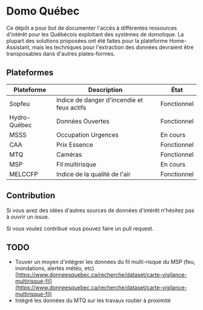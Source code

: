 # Domo Québec

Ce dépôt a pour but de documenter l'accès à différentes ressources d'intérêt pour les Québécois exploitant des systèmes de domotique. La plupart des solutions proposées ont été faites pour la plateforme Home-Assistant, mais les techniques pour l'extraction des données devraient être transposables dans d'autres plates-formes.

## Plateformes

| Plateforme | Description | État |
|-|-|-|
| Sopfeu | Indice de danger d'incendie et feux actifs |Fonctionnel|
| Hydro-Québec | Données Ouvertes | Fonctionnel |
| MSSS | Occupation Urgences | En cours |
| CAA | Prix Essence | Fonctionnel |
| MTQ | Caméras | Fonctionnel |
| MSP | Fil multirisque | En cours |
| MELCCFP | Indice de la qualité de l'air | Fonctionnel |

## Contribution

Si vous avez des idées d'autres sources de données d'intérêt n'hésitez pas à ouvrir un issue.

Si vous voulez contribué vous pouvez faire un pull request.

## TODO

- Touver un moyen d'intégrer les données du fil multi-risque du MSP (feu, inondations, alertes météo, etc) [https://www.donneesquebec.ca/recherche/dataset/carte-vigilance-multirisque-fil](https://www.donneesquebec.ca/recherche/dataset/carte-vigilance-multirisque-fil)
- Intégré les données du MTQ sur les travaux routier à proximité

